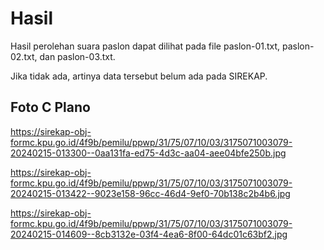 # Hasil

Hasil perolehan suara paslon dapat dilihat pada file paslon-01.txt, paslon-02.txt, dan paslon-03.txt.

Jika tidak ada, artinya data tersebut belum ada pada SIREKAP.

## Foto C Plano

https://sirekap-obj-formc.kpu.go.id/4f9b/pemilu/ppwp/31/75/07/10/03/3175071003079-20240215-013300--0aa131fa-ed75-4d3c-aa04-aee04bfe250b.jpg

https://sirekap-obj-formc.kpu.go.id/4f9b/pemilu/ppwp/31/75/07/10/03/3175071003079-20240215-013422--9023e158-96cc-46d4-9ef0-70b138c2b4b6.jpg

https://sirekap-obj-formc.kpu.go.id/4f9b/pemilu/ppwp/31/75/07/10/03/3175071003079-20240215-014609--8cb3132e-03f4-4ea6-8f00-64dc01c63bf2.jpg
